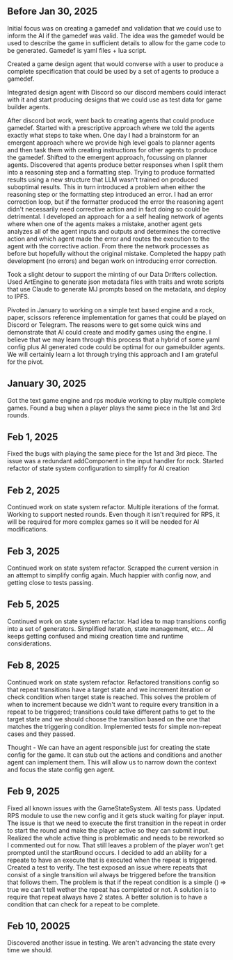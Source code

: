 ## Before Jan 30, 2025 ##
Initial focus was on creating a gamedef and validation that we could use to inform the AI if the gamedef was valid.  The idea was the gamedef would be used to describe the game in sufficient details to allow for the game code to be generated.  Gamedef is yaml files + lua script.

Created a game design agent that would converse with a user to produce a complete specification that could be used by a set of agents to produce a gamedef.

Integrated design agent with Discord so our discord members could interact with it and start producing designs that we could use as test data for game builder agents.

After discord bot work, went back to creating agents that could produce gamedef.  Started with a prescriptive approach where we told the agents exactly what steps to take when.  One day I had a brainstorm for an emergent approach where we provide high level goals to planner agents and then task them with creating instructions for other agents to produce the gamedef.  Shifted to the emergent approach, focussing on planner agents.  Discovered that agents produce better responses when I split them into a reasoning step and a formatting step.  Trying to produce formatted results using a new structure that LLM wasn't trained on produced suboptimal results.  This in turn introduced a problem when either the reasoning step or the formatting step introduced an error.  I had an error correction loop, but if the formatter produced the error the reasoning agent didn't necessarily need corrective action and in fact doing so could be detrimental.   I developed an approach for a a self healing network of agents where when one of the agents makes a mistake, another agent gets analyzes all of the agent inputs and outputs and determines the corrective action and which agent made the error and routes the execution to the agent with the corrective action.  From there the network processes as before but hopefully without the original mistake.  Completed the happy path development (no errors) and began work on introducing error correction. 

Took a slight detour to support the minting of our Data Drifters collection.  Used ArtEngine to generate json metadata files with traits and wrote scripts that use Claude to generate MJ prompts based on the metadata, and deploy to IPFS.

Pivoted in January to working on a simple text based engine and a rock, paper, scissors reference implementation for games that could be played on Discord or Telegram.  The reasons were to get some quick wins and demonstrate that AI could create and modify games using the engine.  I believe that we may learn through this process that a hybrid of some yaml config plus AI generated code could be optimal for our gamebuilder agents.  We will certainly learn a lot through trying this approach and I am grateful for the pivot.

## January 30, 2025 ##
Got the text game engine and rps module working to play multiple complete games.  Found a bug when a player plays the same piece in the 1st and 3rd rounds.  

## Feb 1, 2025 ##
Fixed the bugs with playing the same piece for the 1st and 3rd piece.  The issue was a redundant addComponent in the input handler for rock.  Started refactor of state system configuration to simplify for AI creation

## Feb 2, 2025 ##
Continued work on state system refactor.  Multiple iterations of the format.  Working to support nested rounds.  Even though it isn't required for RPS, it will be required for more complex games so it will be needed for AI modifications.

## Feb 3, 2025 ##
Continued work on state system refactor.  Scrapped the current version in an attempt to simplify config again.  Much happier with config now, and getting close to tests passing.

## Feb 5, 2025 ##
Continued work on state system refactor.  Had idea to map transitions config into a set of generators.  Simplified iteration, state management, etc...  AI keeps getting confused and mixing creation time and runtime considerations.  

## Feb 8, 2025 ## 
Continued work on state system refactor.  Refactored transitions config so that repeat transitions have a target state and we increment iteration or check condition when target state is reached.  This solves the problem of when to increment because we didn't want to require every transition in a repeat to be triggered; transitions could take different paths to get to the target state and we should choose the transition based on the one that matches the triggering condition.  Implemented tests for simple non-repeat cases and they passed.
  
Thought - We can have an agent responsible just for creating the state config for the game.  It can stub out the actions and conditions and another agent can implement them.  This will allow us to narrow down the context and focus the state config gen agent.

## Feb 9, 2025 ##
Fixed all known issues with the GameStateSystem.  All tests pass.  Updated RPS module to use the new config and it gets stuck waiting for player input.  The issue is that we need to execute the first transition in the repeat in order to start the round and make the player active so they can submit input.  Realized the whole active thing is problematic and needs to be reworked so I commented out for now.  That still leaves a problem of the player won't get prompted until the startRound occurs.  I decided to add an ability for a repeate to have an execute that is executed when the repeat is triggered.  Created a test to verify.  The test exposed an issue where repeats that consist of a single transition wil always be triggered before the transition that follows them.  The problem is that if the repeat condition is a simple () => true we can't tell wether the repeat has completed or not.  A solution is to require that repeat always have 2 states.  A better solution is to have a condition that can check for a repeat to be complete.  

## Feb 10, 20025 ##
Discovered another issue in testing.  We aren't advancing the state every time we should.



